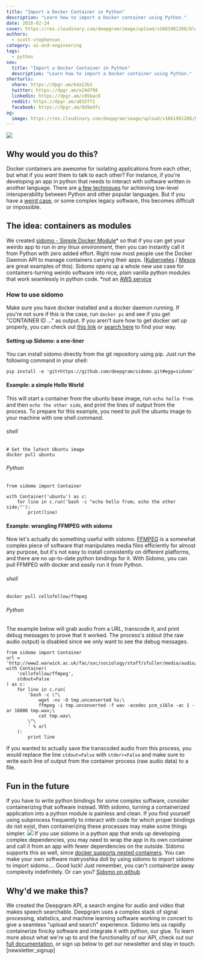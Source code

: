 ```yaml
---
title: "Import a Docker Container in Python"
description: "Learn how to import a Docker container using Python."
date: 2016-02-24
cover: https://res.cloudinary.com/deepgram/image/upload/v1661981208/blog/import-a-docker-container-in-python/import-docker-container%402x.jpg
authors:
  - scott-stephenson
category: ai-and-engineering
tags:
  - python
seo:
  title: "Import a Docker Container in Python"
  description: "Learn how to import a Docker container using Python."
shorturls:
  share: https://dpgr.am/64a12b2
  twitter: https://dpgr.am/e24d798
  linkedin: https://dpgr.am/c05bac8
  reddit: https://dpgr.am/a832ff1
  facebook: https://dpgr.am/8d9edfc
og:
  image: https://res.cloudinary.com/deepgram/image/upload/v1661981208/blog/import-a-docker-container-in-python/import-docker-container%402x.jpg
---
```


![](https://res.cloudinary.com/deepgram/image/upload/v1661721061/blog/import-a-docker-container-in-python/Screen-Shot-2016-02-23-at-11-29-48-AM.png)

## Why would you do this?

Docker containers are awesome for isolating applications from each other, but what if you _want_ them to talk to each other? For instance, if you're developing an app in python that needs to interact with software written in another language. There are [a few techniques](https://wiki.python.org/moin/IntegratingPythonWithOtherLanguages) for achieving low-level interoperability between Python and other popular languages. But if you have a [weird case](http://stackoverflow.com/questions/546160/what-is-erlang-written-in?answertab=votes#tab-top), or some complex legacy software, this becomes difficult or impossible.

## The idea: containers as modules

We created [sidomo - Simple Docker Module](https://github.com/deepgram/sidomo)* so that if you can get your weirdo app to run in _any linux environment_, then you can instantly call it from Python with zero added effort. Right now most people use the Docker Daemon API to manage containers carrying their apps. ([Kubernetes](http://kubernetes.io/) / [Mesos](http://mesos.apache.org/) are great examples of this). Sidomo opens up a whole new use case for containers-turning weirdo software into nice, plain vanilla python modules that work seamlessly in python code. *not an [AWS service](https://www.expeditedssl.com/aws-in-plain-english)

### How to use sidomo

Make sure you have docker installed and a docker daemon running. If you're not sure if this is the case, run `docker ps` and see if you get "CONTAINER ID ..." as output. If you aren't sure how to get docker set up properly, you can check out [this link](https://docs.docker.com/engine/installation/) or [search here](https://www.google.com/search?q=install+docker) to find your way.

#### Setting up Sidomo: a one-liner

You can install sidomo directly from the git repository using pip. Just run the following command in your shell:

    pip install -e 'git+https://github.com/deepgram/sidomo.git#egg=sidomo'  

#### Example: a simple Hello World

This will start a container from the ubuntu base image, run `echo hello from` and then `echo the other side`, and print the lines of output from the process. To prepare for this example, you need to pull the ubuntu image to your machine with one shell command.

###### shell

    # Get the latest Ubuntu image
    docker pull ubuntu  

###### Python

    from sidomo import Container

    with Container('ubuntu') as c:  
        for line in c.run('bash -c "echo hello from; echo the other side;"'):
            print(line)

#### Example: wrangling FFMPEG with sidomo

Now let's actually do something useful with sidomo. [FFMPEG](https://www.ffmpeg.org/) is a somewhat complex piece of software that manipulates media files efficiently for almost any purpose, but it's not easy to install consistently on different platforms, and there are no up-to-date python bindings for it. With Sidomo, you can pull FFMPEG with docker and easily run it from Python.

###### shell

    docker pull cellofellow/ffmpeg  

###### Python

The example below will grab audio from a URL, transcode it, and print debug messages to prove that it worked. The process's stdout (the raw audio output) is disabled since we only want to see the debug messages.

    from sidomo import Container  
    url = 'http://www2.warwick.ac.uk/fac/soc/sociology/staff/sfuller/media/audio/9_minutes_on_epistemology.mp3'  
    with Container(  
        'cellofellow/ffmpeg',
        stdout=False
    ) as c:
        for line in c.run(
            'bash -c \"\
                wget -nv -O tmp.unconverted %s;\
                ffmpeg -i tmp.unconverted -f wav -acodec pcm_s16le -ac 1 -ar 16000 tmp.wav;\
                cat tmp.wav\
            \"\
            ' % url
        ):
            print line

If you wanted to actually save the transcoded audio from this process, you would replace the line `stdout=False` with `stderr=False` and make sure to write each line of output from the container process (raw audio data) to a file.





## Fun in the future

If you have to write python bindings for some complex software, consider containerizing that software instead. With sidomo, turning a containerized application into a python module is painless and clean. If you find yourself using subprocess frequently to interact with code for which proper bindings do not exist, then containerizing these processes may make some things simpler. ![](http://www.adweek.com/socialtimes/files/2014/01/twitter-nesting-dolls.jpg) If you use sidomo in a python app that ends up developing complex dependencies, you may need to wrap the app in its own container and call it from an app with fewer dependencies on the outside. Sidomo supports this as well, since [docker supports nested containers](https://blog.docker.com/2013/09/docker-can-now-run-within-docker/). You can make your own software matryoshka doll by using sidomo to import sidomo to import sidomo.... Good luck! Just remember, you can't containerize away complexity indefinitely. Or can you? [Sidomo on github](https://github.com/deepgram/sidomo)

## Why'd we make this?

We created the Deepgram API, a search engine for audio and video that makes speech searchable. Deepgram uses a complex stack of signal processing, statistics, and machine learning software working in concert to give a seamless "upload and search" experience. Sidomo lets us rapidly containerize finicky software and integrate it with python, our glue. To learn more about what we're up to and the functionality of our API, check out our [full documentation](https://developers.deepgram.com/documentation/), or sign up below to get our newsletter and stay in touch. [newsletter_signup]
